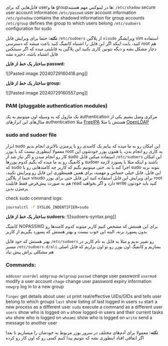 فایل‌هایی که برای userها و groupها در لینوکس مهم هستند:
`/etc/shadow`  secure user account information
`/etc/passwd` user account information
`/etc/gshadow` contains the shadowd information for group accounts
`/etc/group` defines the group to which users belong
`/etc/sudoers` configuration for sudo

**نکته:**
حتما برای ویرایش فایل `/etc/sudoers` از پلاگین `visudo` ویرایشگر vim استفاده کنید، بابت اینکه اگر این فایل را اشتباه کانفیگ کنید باعث میشه که دسترسی root هم دچار مشکل بشه و دیگه نتونین کاری بکنید
این پلاگین یه قابلیتی میده که اگر سینتکس فایل اشتباه باشه، ذخیره نشه

**ساختار یک خط از فایل passwd:**

![[Pasted image 20240729160418.png]]

**ساختار یک خط از فایل group:**

![[Pasted image 20240729160557.png]]


### PAM (pluggable authentication modules)
یک ماژول که به وسیله اون میتونیم به یک authentication مرکزی وصل بشیم
یکی از مثال‌های این ابزارهای authentication مثلا [FreeIPA](https://www.freeipa.org/) هستش یا مثلا [OpenLDAP](https://www.openldap.org/)


### sudo and sudoer file
ابزار sudo این امکان رو به ما میده که بیایم یک کامندی رو با پرمیژن بالاتری انجام بدیم
معمولا اینطوری نیست که با یوزر root یه کاری رو انجام بدن، با همون یوزر خودشون این کار رو انجام میدن و اگر نیاز شد از sudo استفاده میکنن
فایل `/etc/sudoers` این امکان و کانفیگ رو به ما میده که بگیم کدوم یوزرها sudoer باشند و اینکه مثلا با پسورد لازمه که sudo اجرا کنه یا نه، حتی میتونیم بگیم که کاربر چه کامندهایی رو با sudo بتونه بزنه
این فایل، فایل خیلی حساس و مهمیه، برای همین همینطوری این فایل رو ویرایش نکنید، حتما از پلاگین visudo برای ویرایش این فایل استفاده کنید
این فایل حتی برای یوزر root هم به صورت پیش‌فرض فقط قابلیت read دارد و اگر بخواهید write کنید باید خودتون پرمیژن بدین

check sudo command logs:
```sh
journalctl -f SYSLOG_INDENTIFIER=sudo
```

**ساختار یک خط از فایل sudoers:**
![[sudoers-syntax.png]]

کانفیگ NOPASSWD برای این هستش که مشخص کنیم کاربر میتونه کدوم کامندها رو بدون پسورد بزنه، البته این خوب نیست و بهتر هستش که پسورد بگیریم از کاربر

بهتر هستش که خود فایل `/etc/sudoers` رو تغییر ندیم و مثلا یه فایل به نام کاربر در مسیر `/etc/sudoers.d/ali` بسازیم و کانفیگ اون یوزر رو تو اون بزاریم که فایل اصلی هم مشکلی براش پیش نیاد


### Commands:
`adduser`
`userdel`
`addgroup`
`delgroup`
`passwd` change user password
`usermod` modify a user account
`chage` change user password expiry information
`newgrp` log in to a new group

`finger` get details about user
`id` print real/effective UIDs/GIDs and tells user belong to which groups
`last` show listing of last logged in users
`su` start a new process as a different user
`sudo` execute a command as a different user
`users` show who is logged on
`w` show logged-in users and their current tasks
`who` show who is logged on
`whoami` show who is logged on
`write` send a message to another user

**نکته:**
معمولا برای آدم‌های مختلف در سرور یوزر مربوط به خودشان را میسازیم تا بعدا اگر اتفاقی افتاد اینطوری نشه که نتونیم پیدا کنیم کسی رو که اون کار رو کرده



